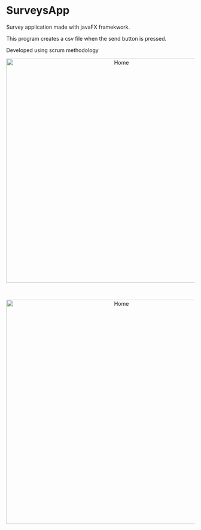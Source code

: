 # SurveysApp
Survey application made with javaFX framekwork.
<p>This program creates a csv file when the send button is pressed.</p>
<p>Developed using scrum methodology</p>

<p align="center" >
<img align="center" alt="Home" width="600" src="https://i.postimg.cc/G2YR6523/Home.jpg"> 
</p>
<br>
<p align="center" >
<img align="center" alt="Home" width="600" src="https://i.postimg.cc/zBwMCZvh/health.jpg">
</p>
